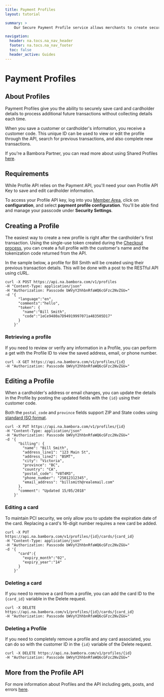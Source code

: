 ```yaml
---
title: Payment Profiles
layout: tutorial

summary: >
    Our Secure Payment Profile service allows merchants to create secure payment profiles — or just "profiles" — for storing confidential contact and/or credit details on our server.

navigation:
  header: na.tocs.na_nav_header
  footer: na.tocs.na_nav_footer
  toc: false
  header_active: Guides
---
```


# Payment Profiles

## About Profiles

Payment Profiles give you the ability to securely save card and cardholder details to process additional future transactions without collecting details each time.

When you save a customer or cardholder's information, you receive a customer code. This unique ID can be used to view or edit the profile through the API, search for previous transactions, and also complete new transactions.

If you're a Bambora Partner, you can read more about using Shared Profiles [here](/docs/guides/partner_quickstart/).

## Requirements

While Profile API relies on the Payment API, you'll need your own Profile API Key to save and edit cardholder information.

To access your Profile API key, log into you [Member Area](https://web.na.bambora.com), click on **configuration**, and select **payment profile configuration**. You'll be able find and manage your passcode under **Security Settings**.

## Creating a Profile

The easiest way to create a new profile is right after the cardholder's first transaction. Using the single-use token created during the [Checkout process](https://dev.na.bambora.com/docs/guides/custom_checkout/), you can create a full profile with the customer's name and the tokenization code returned from the API.

In the sample below, a profile for Bill Smith will be created using their previous transaction details. This will be done with a post to the RESTful API using cURL.

```shell
curl -X POST https://api.na.bambora.com/v1/profiles
-H "Content-Type: application/json"
-H "Authorization: Passcode bWVyY2hhbnRfaWQ6cGFzc2NvZGU="
-d '{
      "language":"en",
      "comments":"hello",
      "token": {  
        "name":"Bill Smith",
        "code":"1eCe9480a7D94919997071a483505D17"
      }
    }'
```

### Retrieving a profile

If you need to review or verify any information in a Profile, you can perform a get with the Profile ID to view the saved address, email, or phone number.

```shell
curl -X GET https://api.na.bambora.com/v1/profiles/{id}
-H "Authorization: Passcode bWVyY2hhbnRfaWQ6cGFzc2NvZGU="
```

## Editing a Profile

When a cardholder's address or email changes, you can update the details in the Profile by posting the updated fields with the `{id}` using their customer code.

Both the `postal_code` and `province`  fields support ZIP and State codes using [standard ISO format](https://en.wikipedia.org/wiki/ISO_3166-2:US).

```shell
curl -X PUT https://api.na.bambora.com/v1/profiles/{id}
-H "Content-Type: application/json"
-H "Authorization: Passcode bWVyY2hhbnRfaWQ6cGFzc2NvZGU="
-d '{
      "billing": {
        "name": "Bill Smith",
        "address_line1": "123 Main St",
        "address_line2": "BSMT",
        "city": "Victoria",
        "province": "BC",
        "country": "CA",
        "postal_code": "V8T4M3",
        "phone_number": "25012312345",
        "email_address": "billsmith@realemail.com"
      },
      "comment": "Updated 15/05/2018"
    }'
```

### Editing a card

To maintain PCI security, we only allow you to update the expiration date of the card. Replacing a card's 16-digit number requires a new card be added. 

```shell
curl -X PUT https://api.na.bambora.com/v1/profiles/{id}/cards/{card_id}
-H "Content-Type: application/json"
-H "Authorization: Passcode bWVyY2hhbnRfaWQ6cGFzc2NvZGU="
-d '{
      "card":{
        "expiry_month":"02",
        "expiry_year":"14"    
      }
    }'
```

### Deleting a card

If you need to remove a card from a profile, you can add the card ID to the `{card_id}` variable in the Delete request.

```shell
curl -X DELETE https://api.na.bambora.com/v1/profiles/{id}/cards/{card_id}
-H "Authorization: Passcode bWVyY2hhbnRfaWQ6cGFzc2NvZGU="
```

### Deleting a Profile

If you need to completely remove a profile and any card associated, you can do so with the customer ID in the `{id}` variable of the Delete request.

```shell
curl -X DELETE https://api.na.bambora.com/v1/profiles/{id}
-H "Authorization: Passcode bWVyY2hhbnRfaWQ6cGFzc2NvZGU="
```

## More from the Profile API

For more information about Profiles and the API including gets, posts, and errors [here](/docs/references/payment_APIs).
